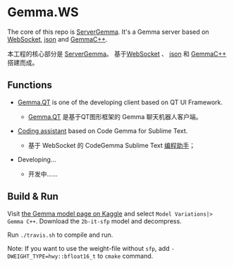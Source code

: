 # Gemma.WS

The core of this repo is [ServerGemma](./server/README.md).
It's a Gemma server based on
[WebSocket](https://github.com/machinezone/IXWebSocket),
[json](https://github.com/nlohmann/json.git)
and [GemmaC++](https://github.com/google/gemma.cpp).

本工程的核心部分是 [ServerGemma](./server/README.md)。
基于[WebSocket](https://github.com/machinezone/IXWebSocket) 、
[json](https://github.com/nlohmann/json.git)
和 [GemmaC++](https://github.com/google/gemma.cpp) 搭建而成。

## Functions

* [Gemma.QT](./clients/qt/README.md) is one of the developing client based on QT UI Framework.
  * [Gemma.QT](./clients/qt/README.md) 是基于QT图形框架的 Gemma 聊天机器人客户端。

* [Coding assistant](./clients/CodeGamme-SublimeTextPlugin/README.md) based on Code Gemma for Sublime Text.
  * 基于 WebSocket 的 CodeGemma Sublime Text [编程助手](./clients/CodeGamme-SublimeTextPlugin/README.md)；

* Developing...
  * 开发中……

## Build & Run

Visit [the Gemma model page on
Kaggle](https://www.kaggle.com/models/google/gemma) and
select `Model Variations|> Gemma C++`.
Download the `2b-it-sfp` model and decompress.

Run `./travis.sh` to compile and run.

Note:
If you want to use the weight-file without `sfp`,
add `-DWEIGHT_TYPE=hwy::bfloat16_t` to `cmake` command.
